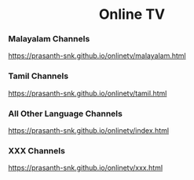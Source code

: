 
<h1 align="center"> Online TV </h1>

### Malayalam Channels

https://prasanth-snk.github.io/onlinetv/malayalam.html


### Tamil Channels

https://prasanth-snk.github.io/onlinetv/tamil.html


### All Other Language Channels

https://prasanth-snk.github.io/onlinetv/index.html


### XXX Channels

https://prasanth-snk.github.io/onlinetv/xxx.html


